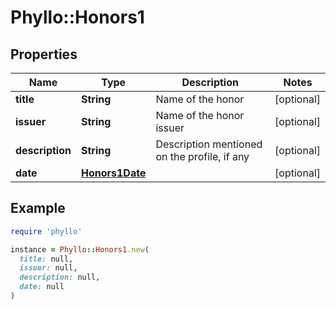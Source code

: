 # Phyllo::Honors1

## Properties

| Name | Type | Description | Notes |
| ---- | ---- | ----------- | ----- |
| **title** | **String** | Name of the honor | [optional] |
| **issuer** | **String** | Name of the honor issuer | [optional] |
| **description** | **String** | Description mentioned on the profile, if any | [optional] |
| **date** | [**Honors1Date**](Honors1Date.md) |  | [optional] |

## Example

```ruby
require 'phyllo'

instance = Phyllo::Honors1.new(
  title: null,
  issuer: null,
  description: null,
  date: null
)
```

